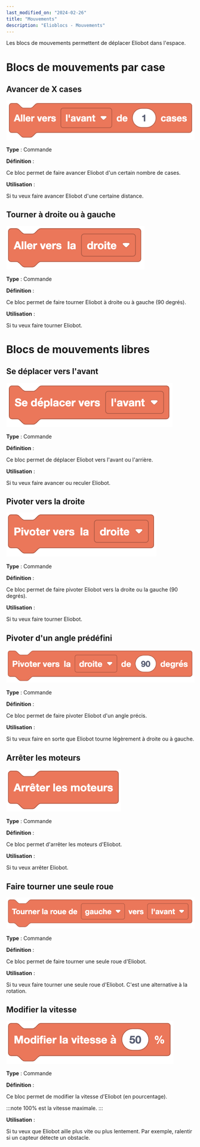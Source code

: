 ```yaml
---
last_modified_on: "2024-02-26"
title: "Mouvements"
description: "Elioblocs - Mouvements"
---
```


Les blocs de mouvements permettent de déplacer Eliobot dans l'espace.

# Blocs de mouvements par case

## Avancer de X cases

![Move X cases](../../../static/img/elioblocs/blocs/movements/avancer-cases.png)

**Type** : Commande

**Définition** :

Ce bloc permet de faire avancer Eliobot d'un certain nombre de cases.

**Utilisation** :

Si tu veux faire avancer Eliobot d'une certaine distance.

## Tourner à droite ou à gauche

![Turn right or left](../../../static/img/elioblocs/blocs/movements/tourner-cases.png)

**Type** : Commande

**Définition** :

Ce bloc permet de faire tourner Eliobot à droite ou à gauche (90 degrés).

**Utilisation** :

Si tu veux faire tourner Eliobot.

# Blocs de mouvements libres

## Se déplacer vers l'avant

![Move forward or backward](../../../static/img/elioblocs/blocs/movements/deplacer.png)

**Type** : Commande

**Définition** :

Ce bloc permet de déplacer Eliobot vers l'avant ou l'arrière.

**Utilisation** :

Si tu veux faire avancer ou reculer Eliobot.

## Pivoter vers la droite

![Turn freely](../../../static/img/elioblocs/blocs/movements/pivoter.png)

**Type** : Commande

**Définition** :

Ce bloc permet de faire pivoter Eliobot vers la droite ou la gauche (90 degrés).

**Utilisation** :

Si tu veux faire tourner Eliobot.


## Pivoter d'un angle prédéfini

![Turn to an angle](../../../static/img/elioblocs/blocs/movements/pivoter-degres.png)

**Type** : Commande

**Définition** :

Ce bloc permet de faire pivoter Eliobot d'un angle précis.

**Utilisation** :

Si tu veux faire en sorte que Eliobot tourne légèrement à droite ou à gauche.

## Arrêter les moteurs

![Stop the motors](../../../static/img/elioblocs/blocs/movements/arreter-moteurs.png)

**Type** : Commande

**Définition** :

Ce bloc permet d'arrêter les moteurs d'Eliobot.

**Utilisation** :

Si tu veux arrêter Eliobot.

## Faire tourner une seule roue

![Spin only one wheel](../../../static/img/elioblocs/blocs/movements/tourner-roue.png)

**Type** : Commande

**Définition** :

Ce bloc permet de faire tourner une seule roue d'Eliobot.

**Utilisation** :

Si tu veux faire tourner une seule roue d'Eliobot. C'est une alternative à la rotation.

## Modifier la vitesse

![Change the speed](../../../static/img/elioblocs/blocs/movements/modifier-vitesse.png)

**Type** : Commande

**Définition** :

Ce bloc permet de modifier la vitesse d'Eliobot (en pourcentage).

:::note
100% est la vitesse maximale.
:::

**Utilisation** :

Si tu veux que Eliobot aille plus vite ou plus lentement. Par exemple, ralentir si un capteur détecte un obstacle.


